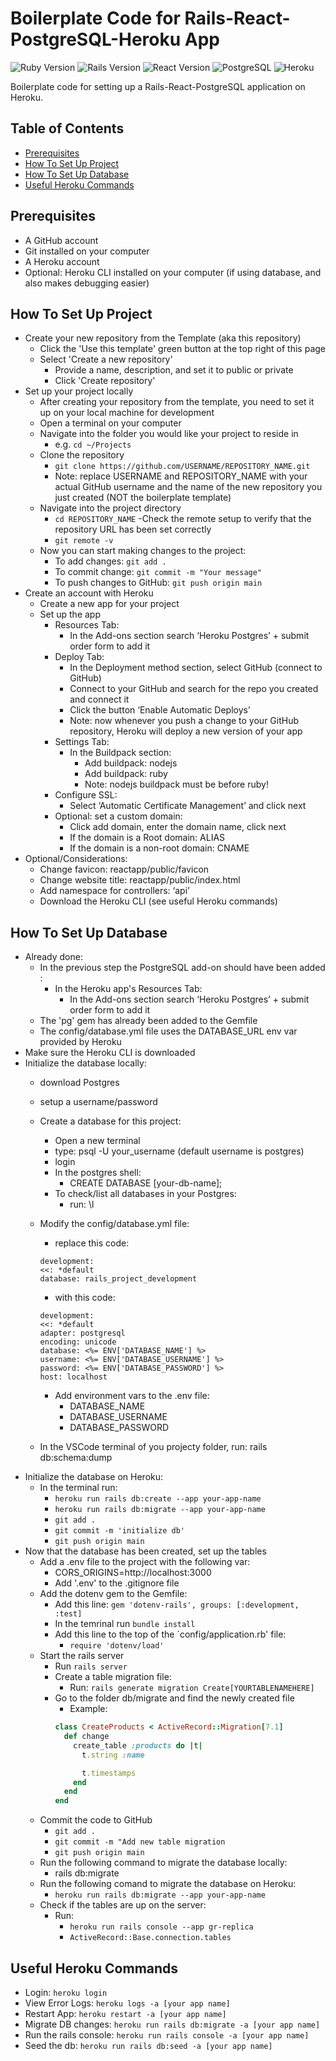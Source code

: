 # Boilerplate Code for Rails-React-PostgreSQL-Heroku App

![Ruby Version](https://img.shields.io/badge/Ruby-3.2.3-cc0000.svg)
![Rails Version](https://img.shields.io/badge/Rails-7.1.3-cc0000.svg)
![React Version](https://img.shields.io/badge/React-18.2.0-61dafb.svg)
![PostgreSQL](https://img.shields.io/badge/Database-PostgreSQL-336791.svg)
![Heroku](https://img.shields.io/badge/Platform-Heroku-6762a6.svg)

Boilerplate code for setting up a Rails-React-PostgreSQL application on Heroku.


## Table of Contents
- [Prerequisites](#prerequisites)
- [How To Set Up Project](#how-to-set-up-project) 
- [How To Set Up Database](#how-to-set-up-db) 
- [Useful Heroku Commands](#heroku-commands)


## Prerequisites<a name="prerequisites"></a>
- A GitHub account
- Git installed on your computer
- A Heroku account
- Optional: Heroku CLI installed on your computer (if using database, and also makes debugging easier)

## How To Set Up Project<a name="how-to-set-up-project"></a>
- Create your new repository from the Template (aka this repository)
  - Click the 'Use this template' green button at the top right of this page
  - Select 'Create a new repository' 
    - Provide a name, description, and set it to public or private
    - Click 'Create repository' 
- Set up your project locally
  - After creating your repository from the template, you need to set it up on your local machine for development
  - Open a terminal on your computer
  - Navigate into the folder you would like your project to reside in
    - e.g. `cd ~/Projects`
  - Clone the repository
    - `git clone https://github.com/USERNAME/REPOSITORY_NAME.git`
    - Note: replace USERNAME and REPOSITORY_NAME with your actual GitHub username and the name of the new repository you just created (NOT the boilerplate template)
  - Navigate into the project directory
    - `cd REPOSITORY_NAME`
  -Check the remote setup to verify that the repository URL has been set correctly
    - `git remote -v`
  - Now you can start making changes to the project:
    - To add changes: `git add .`
    - To commit change: `git commit -m "Your message"`
    - To push changes to GitHub: `git push origin main`
- Create an account with Heroku
  - Create a new app for your project
  - Set up the app
    - Resources Tab: 
      - In the Add-ons section search ‘Heroku Postgres’ + submit order form to add it
    - Deploy Tab:
      - In the Deployment method section, select GitHub (connect to GitHub)
      - Connect to your GitHub and search for the repo you created and connect it
      -	Click the button ‘Enable Automatic Deploys’
      - Note: now whenever you push a change to your GitHub repository, Heroku will deploy a new version of your app
    - Settings Tab: 
      - In the Buildpack section: 
        - Add buildpack: nodejs
        - Add buildpack: ruby
        - Note: nodejs buildpack must be before ruby!
    - Configure SSL:
      - Select ‘Automatic Certificate Management’ and click next
    - Optional: set a custom domain:
      - Click add domain, enter the domain name, click next
      - If the domain is a Root domain: ALIAS
      - If the domain is a non-root domain: CNAME
- Optional/Considerations:
  - Change favicon: reactapp/public/favicon
  - Change website title: reactapp/public/index.html
  - Add namespace for controllers: ‘api’
  - Download the Heroku CLI (see useful Heroku commands)


## How To Set Up Database<a name="how-to-set-up-db"></a>
- Already done:   
  - In the previous step the PostgreSQL add-on should have been added :
    - In the Heroku app's Resources Tab:
      - In the Add-ons section search ‘Heroku Postgres’ + submit order form to add it
  - The 'pg' gem has already been added to the Gemfile
  - The config/database.yml file uses the DATABASE_URL env var provided by Heroku
- Make sure the Heroku CLI is downloaded
- Initialize the database locally: 
  - download Postgres
  - setup a username/password
  - Create a database for this project: 
    - Open a new terminal
    - type: psql -U your_username (default username is postgres)
    - login
    - In the postgres shell: 
      - CREATE DATABASE [your-db-name];
    - To check/list all databases in your Postgres: 
      - run: \l

  - Modify the config/database.yml file: 
    - replace this code: 
    ```
    development:
    <<: *default
    database: rails_project_development
    ```
    - with this code: 
    ``` 
    development:
    <<: *default
    adapter: postgresql
    encoding: unicode
    database: <%= ENV['DATABASE_NAME'] %>
    username: <%= ENV['DATABASE_USERNAME'] %>
    password: <%= ENV['DATABASE_PASSWORD'] %>
    host: localhost
    ```
    - Add environment vars to the .env file:
      - DATABASE_NAME
      - DATABASE_USERNAME
      - DATABASE_PASSWORD
  - In the VSCode terminal of you projecty folder, run: rails db:schema:dump
- Initialize the database on Heroku:
  - In the terminal run:
    - `heroku run rails db:create --app your-app-name`
    - `heroku run rails db:migrate --app your-app-name`
    - `git add .`
    - `git commit -m 'initialize db'`
    - `git push origin main` 
- Now that the database has been created, set up the tables
  - Add a .env file to the project with the following var: 
    - CORS_ORIGINS=http://localhost:3000
    - Add '.env' to the .gitignore file
  - Add the dotenv gem to the Gemfile: 
    - Add this line: `gem 'dotenv-rails', groups: [:development, :test]`
    - In the temrinal run `bundle install`
    - Add this line to the top of the `config/application.rb' file:
      - `require 'dotenv/load'`
  - Start the rails server
    - Run `rails server`
    - Create a table migration file: 
      - Run: `rails generate migration Create[YOURTABLENAMEHERE]`
    - Go to the folder db/migrate and find the newly created file
      - Example: 
      ```ruby
      class CreateProducts < ActiveRecord::Migration[7.1]
        def change
          create_table :products do |t|
            t.string :name

            t.timestamps
          end
        end
      end
      `````
  - Commit the code to GitHub
    - `git add .`
    - `git commit -m "Add new table migration`
    - `git push origin main`
  - Run the following command to migrate the database locally: 
    - rails db:migrate
  - Run the following comand to migrate the database on Heroku: 
    - `heroku run rails db:migrate --app your-app-name`
  - Check if the tables are up on the server:
    - Run: 
      - `heroku run rails console --app gr-replica`
      - `ActiveRecord::Base.connection.tables`
 


## Useful Heroku Commands <a name="heroku-commands"></a>
- Login: `heroku login`
- View Error Logs: `heroku logs -a [your app name]`
- Restart App: `heroku restart -a [your app name]`
- Migrate DB changes: `heroku run rails db:migrate -a [your app name]`
- Run the rails console: `heroku run rails console -a [your app name]`
- Seed the db: `heroku run rails db:seed -a [your app name]`

